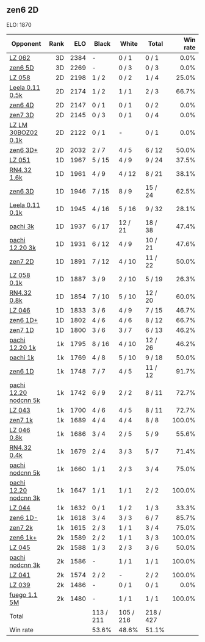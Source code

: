 ## zen6 2D ##

ELO: 1870

Opponent | Rank | ELO | Black | White | Total | Win rate
---------|-----:|----:|-------|-------|-------|-------:
[LZ 062](LZ%20062.md) | 3D | 2384 | - | 0 / 1 | 0 / 1 | 0.0%
[zen6 5D](zen6%205D.md) | 3D | 2269 | - | 0 / 3 | 0 / 3 | 0.0%
[LZ 058](LZ%20058.md) | 2D | 2198 | 1 / 2 | 0 / 2 | 1 / 4 | 25.0%
[Leela 0.11 0.5k](Leela%200.11%200.5k.md) | 2D | 2174 | 1 / 2 | 1 / 1 | 2 / 3 | 66.7%
[zen6 4D](zen6%204D.md) | 2D | 2147 | 0 / 1 | 0 / 1 | 0 / 2 | 0.0%
[zen7 3D](zen7%203D.md) | 2D | 2145 | 0 / 3 | 0 / 1 | 0 / 4 | 0.0%
[LZ LM 30BOZ02 0.1k](LZ%20LM%2030BOZ02%200.1k.md) | 2D | 2122 | 0 / 1 | - | 0 / 1 | 0.0%
[zen6 3D+](zen6%203D+.md) | 2D | 2032 | 2 / 7 | 4 / 5 | 6 / 12 | 50.0%
[LZ 051](LZ%20051.md) | 1D | 1967 | 5 / 15 | 4 / 9 | 9 / 24 | 37.5%
[RN4.32 1.6k](RN4.32%201.6k.md) | 1D | 1961 | 4 / 9 | 4 / 12 | 8 / 21 | 38.1%
[zen6 3D](zen6%203D.md) | 1D | 1946 | 7 / 15 | 8 / 9 | 15 / 24 | 62.5%
[Leela 0.11 0.1k](Leela%200.11%200.1k.md) | 1D | 1945 | 4 / 16 | 5 / 16 | 9 / 32 | 28.1%
[pachi 3k](pachi%203k.md) | 1D | 1937 | 6 / 17 | 12 / 21 | 18 / 38 | 47.4%
[pachi 12.20 3k](pachi%2012.20%203k.md) | 1D | 1931 | 6 / 12 | 4 / 9 | 10 / 21 | 47.6%
[zen7 2D](zen7%202D.md) | 1D | 1891 | 7 / 12 | 4 / 10 | 11 / 22 | 50.0%
[LZ 058 0.1k](LZ%20058%200.1k.md) | 1D | 1887 | 3 / 9 | 2 / 10 | 5 / 19 | 26.3%
[RN4.32 0.8k](RN4.32%200.8k.md) | 1D | 1854 | 7 / 10 | 5 / 10 | 12 / 20 | 60.0%
[LZ 046](LZ%20046.md) | 1D | 1833 | 3 / 6 | 4 / 9 | 7 / 15 | 46.7%
[zen6 1D+](zen6%201D+.md) | 1D | 1802 | 4 / 6 | 4 / 6 | 8 / 12 | 66.7%
[zen7 1D](zen7%201D.md) | 1D | 1800 | 3 / 6 | 3 / 7 | 6 / 13 | 46.2%
[pachi 12.20 1k](pachi%2012.20%201k.md) | 1k | 1795 | 8 / 16 | 4 / 10 | 12 / 26 | 46.2%
[pachi 1k](pachi%201k.md) | 1k | 1769 | 4 / 8 | 5 / 10 | 9 / 18 | 50.0%
[zen6 1D](zen6%201D.md) | 1k | 1748 | 7 / 7 | 4 / 5 | 11 / 12 | 91.7%
[pachi 12.20 nodcnn 5k](pachi%2012.20%20nodcnn%205k.md) | 1k | 1742 | 6 / 9 | 2 / 2 | 8 / 11 | 72.7%
[LZ 043](LZ%20043.md) | 1k | 1700 | 4 / 6 | 4 / 5 | 8 / 11 | 72.7%
[zen7 1k](zen7%201k.md) | 1k | 1689 | 4 / 4 | 4 / 4 | 8 / 8 | 100.0%
[LZ 046 0.8k](LZ%20046%200.8k.md) | 1k | 1686 | 3 / 4 | 2 / 5 | 5 / 9 | 55.6%
[RN4.32 0.4k](RN4.32%200.4k.md) | 1k | 1679 | 2 / 4 | 3 / 3 | 5 / 7 | 71.4%
[pachi nodcnn 5k](pachi%20nodcnn%205k.md) | 1k | 1660 | 1 / 1 | 2 / 3 | 3 / 4 | 75.0%
[pachi 12.20 nodcnn 3k](pachi%2012.20%20nodcnn%203k.md) | 1k | 1647 | 1 / 1 | 1 / 1 | 2 / 2 | 100.0%
[LZ 044](LZ%20044.md) | 1k | 1632 | 0 / 1 | 1 / 2 | 1 / 3 | 33.3%
[zen6 1D-](zen6%201D-.md) | 1k | 1618 | 3 / 4 | 3 / 3 | 6 / 7 | 85.7%
[zen7 2k](zen7%202k.md) | 1k | 1615 | 2 / 3 | 1 / 1 | 3 / 4 | 75.0%
[zen6 1k+](zen6%201k+.md) | 2k | 1589 | 2 / 2 | 1 / 1 | 3 / 3 | 100.0%
[LZ 045](LZ%20045.md) | 2k | 1588 | 1 / 3 | 2 / 3 | 3 / 6 | 50.0%
[pachi nodcnn 3k](pachi%20nodcnn%203k.md) | 2k | 1586 | - | 1 / 1 | 1 / 1 | 100.0%
[LZ 041](LZ%20041.md) | 2k | 1574 | 2 / 2 | - | 2 / 2 | 100.0%
[LZ 039](LZ%20039.md) | 2k | 1486 | - | 0 / 1 | 0 / 1 | 0.0%
[fuego 1.1 5M](fuego%201.1%205M.md) | 2k | 1480 | - | 1 / 1 | 1 / 1 | 100.0%
Total | | | 113 / 211 | 105 / 216 | 218 / 427 | 
Win rate| | | 53.6% | 48.6% | 51.1% | 
